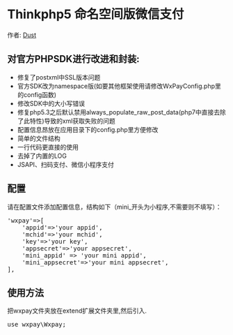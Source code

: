 Thinkphp5 命名空间版微信支付  
==========  
作者: [Dust](http://pixelgm.com)  

## 对官方PHPSDK进行改进和封装:  
  * 修复了postxml中SSL版本问题
  * 官方SDK改为namespace版(如要其他框架使用请修改WxPayConfig.php里的config函数)
  * 修改SDK中的大小写错误
  * 修复php5.3之后默认禁用always_populate_raw_post_data(php7中直接去除了此特性)导致的xml获取失败的问题
  * 配置信息昂放在应用目录下的config.php里方便修改
  * 简单的文件结构
  * 一行代码更直接的使用
  * 去掉了内置的LOG
  * JSAPI、扫码支付、微信小程序支付

## 配置
请在配置文件添加配置信息，结构如下（mini_开头为小程序,不需要则不填写）：
 <pre>
'wxpay'=>[
    'appid'=>'your appid',
    'mchid'=>'your mchid',
    'key'=>'your key',
    'appsecret'=>'your appsecret',
    'mini_appid' => 'your mini appid',
    'mini_appsecret'=>'your mini appsecret',
],
</pre>  

## 使用方法
把wxpay文件夹放在extend扩展文件夹里,然后引入.  
<pre>
use wxpay\Wxpay;
</pre>
